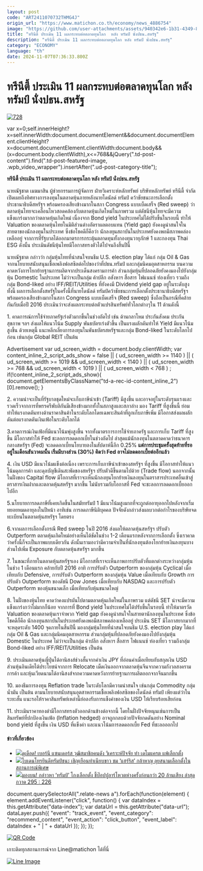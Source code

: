 ```yaml
---
layout: post
code: "ART2411070732THMG4J"
origin_url: "https://www.matichon.co.th/economy/news_4886754"
image: "https://github.com/user-attachments/assets/940342e6-1b31-4349-8138-ae2aeb691790"
title: "ทรีนีตี้ ประเมิน 11 ผลกระทบต่อตลาดทุนโลก  หลัง ทรัมป์ นั่งปธน.สหรัฐ"
description: "ทรีนีตี้ ประเมิน 11 ผลกระทบต่อตลาดทุนโลก หลัง ทรัมป์ นั่งปธน.สหรัฐ"
category: "ECONOMY"
language: "th"
date: 2024-11-07T07:36:33.800Z
---
```


# ทรีนีตี้ ประเมิน 11 ผลกระทบต่อตลาดทุนโลก  หลัง ทรัมป์ นั่งปธน.สหรัฐ

[![](https://www.matichon.co.th/wp-content/uploads/2024/11/728-80.jpg "728")](https://www.matichon.co.th/wp-content/uploads/2024/11/728-80.jpg)

var x=0;self.innerHeight?x=self.innerWidth:document.documentElement&&document.documentElement.clientHeight?x=document.documentElement.clientWidth:document.body&&(x=document.body.clientWidth),x<=768&&jQuery(".td-post-content").find(".td-post-featured-image, .wpb\_video\_wrapper").insertAfter(".ud-post-category-title");

**ทรีนีตี้ ประเมิน 11 ผลกระทบต่อตลาดทุนโลก หลัง ทรัมป์ นั่งปธน.สหรัฐ**

นายณัฐชาต เมฆมาสิน ผู้ช่วยกรรมการผู้จัดการ ฝ่ายวิเคราะห์หลักทรัพย์ บริษัทหลักทรัพย์ ทรีนีตี้ จำกัด เปิดเผยถึงทิศทางการลงทุนในตลาดหุ้นภายหลังนายโดนัลด์ ทรัมป์ คว้าชัยชนะการเลือกตั้งประธานาธิบดีสหรัฐฯ พร้อมครองเสียงข้างมากในสภา Congress แบบเบ็ดเสร็จ (Red sweep) ว่าตลาดหุ้นไทยจะเคลื่อนไหวสอดคล้องกับตลาดหุ้นเกิดใหม่ในภาพรวม แต่ดัชนีหุ้นไทยจะมีความแข็งแกร่งมากกว่าตลาดหุ้นเกิดใหม่ เนื่องจาก Bond yield ในประเทศไม่ได้ปรับขึ้นในรอบนี้ ทำให้ Valuation ของตลาดหุ้นไทยในมิติส่วนต่างอัตราผลตอบแทน (Yield gap) ยังคงดูน่าสนใจในสายตาของนักลงทุนในประเทศ ซึ่งข้อโชคดีก็คือว่า นักลงทุนสถาบันในประเทศยังคงพอมีสภาพคล่องเหลืออยู่ จากการที่รัฐบาลได้ออกมาตรการกระตุ้นตลาดทุนทั้งกองทุนวายุภักษ์ 1 และกองทุน Thai ESG ดังนั้น ประเมินดัชนีหุ้นไทยมีโอกาสทรงตัวได้ไปจนถึงสิ้นปีนี้

นายณัฐชาต กล่าวว่า กลุ่มหุ้นไทยที่น่าสนใจบนธีม U.S. election play ได้แก่ กลุ่ม Oil & Gas จากนโยบายสนับสนุนเชื้อเพลิงฟอสซิลต่อไปของว่าที่ปธน.ทรัมป์ และกลุ่มนิคมอุตสาหกรรม บนความคาดหวังการโยกย้ายฐานการผลิตจากประเด็นสงครามการค้า ส่วนกลุ่มหุ้นที่ปลอดภัยยังคงมองไปยังกลุ่มหุ้น Domestic ในประเทศ ไม่ว่าจะเป็นกลุ่ม ค้าปลีก อสังหาฯ สื่อสาร ไฟแนนซ์ ท่องเที่ยว รวมถึงกลุ่ม Bond-liked อย่าง IFF/REIT/Utilities ที่ยังคงมี Dividend yield gap อยู่ในระดับสูง  
ทั้งนี้ ผลการเลือกตั้งสหรัฐในครั้งนี้ที่นายโดนัลด์ ทรัมป์คว้าชัยชนะการเลือกตั้งประธานาธิบดีสหรัฐฯ พร้อมครองเสียงข้างมากในสภา Congress แบบเบ็ดเสร็จ (Red sweep) ซึ่งถือเป็นกรณีที่คล้ายกันกับเมื่อปี 2016 ประเมินว่าจะส่งผลกระทบต่อตัวแปรสินทรัพย์ทั่วโลกต่างๆใน 11 ด้านดังนี้

1\. คาดการณ์การใช้จ่ายภาครัฐเร่งตัวมากขึ้นในช่วงถัดไป เช่น ด้านกลาโหม ประกันสังคม ประกันสุขภาพ ฯลฯ ส่งผลให้แนวโน้ม Supply พันธบัตรเร่งตัวขึ้น เป็นแรงผลักดันทำให้ Yield มีแนวโน้มสูงขึ้น ด้วยเหตุนี้ แนะหลีกเลี่ยงการลงทุนในพันธบัตรสหรัฐฯและกลุ่ม Bond-liked ในระดับโลกไปก่อน เช่นกลุ่ม Global REIT เป็นต้น

Advertisement var ud\_screen\_width = document.body.clientWidth; var content\_inline\_2\_script\_ads\_show = false || ( ud\_screen\_width >= 1140 ) || ( ud\_screen\_width >= 1019 && ud\_screen\_width < 1140 ) || ( ud\_screen\_width >= 768 && ud\_screen\_width < 1019 ) || ( ud\_screen\_width < 768 ) ; if(!content\_inline\_2\_script\_ads\_show){ document.getElementsByClassName("td-a-rec-id-content\_inline\_2")\[0\].remove(); }

2\. ความน่าจะเป็นที่รัฐบาลชุดใหม่จะเก็บภาษีนำเข้า (Tariff) มีสูงขึ้น และอาจอยู่ในระดับรุนแรงและรวดเร็วจากการที่พรรครีพับลิกันมีเสียงข้างมากทั้งในสภาสูงและสภาล่าง มอง Tariff ที่สูงขึ้นนี้ ย่อมทำให้แรงกดดันทางด้านราคาสินค้าในระดับโลกโดยเฉพาะสินค้าที่ถูกเก็บภาษีเพิ่ม มีโอกาสส่งผลผลักดันต่อแรงกดดันเงินเฟ้อในระดับโลกได้

3.คาดการณ์เงินเฟ้อที่มีแนวโน้มพุ่งสูงขึ้น จากทั้งมาตรการการใช้จ่ายภาครัฐ และการเก็บ Tariff ที่สูงขึ้น มีโอกาสทำให้ Fed ชะลอการลดดอกเบี้ยในช่วงถัดไป ล่าสุดแม้นักลงทุนในตลาดคาดว่าธนาคารกลางสหรัฐฯ (Fed) จะลดดอกเบี้ยนโยบายลงในสัปดาห์นี้อีก 0.25% **แต่การประชุมครั้งสุดท้ายที่รออยู่ในเดือนธันวาคมนั้น เริ่มมีบางส่วน (30%) คิดว่า Fed อาจไม่ลดดอกเบี้ยต่ออีกแล้ว**

4\. เงิน USD มีแนวโน้มแข็งต่อเนื่อง เพราะการเก็บภาษีนำเข้าของสหรัฐฯ ที่สูงขึ้น มีโอกาสทำให้แนวโน้มดุลการค้า และดุลบัญชีเดินสะพัดของสหรัฐฯ ปรับตัวดีขึ้นตามไปด้วย (Trade flow) นอกจากนั้นในฝั่งของ Capital flow มีโอกาสที่เราจะเห็นนักลงทุนโยกย้ายเงินลงทุนในตราสารประเทศอื่นเข้าสู่ตราสารเงินฝากและตลาดหุ้นสหรัฐฯ มากขึ้น ไม่นับรวมกับโอกาสที่ Fed จะชะลอการลดดอกเบี้ยออกไปอีก

5.นโยบายการลดภาษีที่เคยเกิดขึ้นในสมัยทรัมป์ 1 มีแนวโน้มสูงมากที่จะถูกต่ออายุออกไปหลังจากเริ่มทยอยหมดอายุลงในปีหน้า อาทิเช่น การลดภาษีนิติบุคคล ปัจจัยดังกล่าวส่งผลบวกต่อกำไรของบริษัทจดทะเบียนในตลาดหุ้นสหรัฐฯ โดยตรง

6.จากผลการเลือกตั้งกรณี Red sweep ในปี 2016 ส่งผลให้ตลาดหุ้นสหรัฐฯ ปรับตัว Outperform ตลาดหุ้นเกิดใหม่อย่างเห็นได้ชัดในช่วง 1-2 เดือนแรกหลังจากการเลือกตั้ง ซึ่งเราคาดว่าครั้งนี้ก็จะเป็นภาพแบบเดียวกัน ดังนั้นเรามองว่ามีความจำเป็นที่นักลงทุนต้องโยกย้ายเงินลงทุนบางส่วนไปเพิ่ม Exposure กับตลาดหุ้นสหรัฐฯ มากขึ้น

7\. ในขณะที่ภายในตลาดหุ้นสหรัฐฯเอง มีโอกาสที่เราจะเห็นภาพการปรับตัวที่แตกต่างระหว่างกลุ่มหุ้นในช่วง 1 เดือนแรก คล้ายกับปี 2016 อาทิ การปรับตัว Outperform ของกลุ่มหุ้น Cyclical เมื่อเทียบกับ Defensive, การปรับตัว Outperform ของกลุ่มหุ้น Value เมื่อเทียบกับ Growth การปรับตัว Outperform ของดัชนี Dow Jones เมื่อเทียบกับ NASDAQ และการปรับตัว Outperform ของหุ้นขนาดเล็ก เมื่อเทียบกับหุ้นขนาดใหญ่

8\. ในฝั่งของหุ้นไทย คาดว่าคงแปรผันไปตามตลาดหุ้นเกิดใหม่ในภาพรวม แต่ดัชนี SET น่าจะมีความแข็งแกร่งกว่าไม่มากก็น้อย จากการที่ Bond yield ในประเทศไม่ได้ปรับขึ้นในรอบนี้ ทำให้มาตรวัด Valuation ของตลาดหุ้นเราจำพวก Yield gap ยังคงดูน่าสนใจในสายตานักลงทุนในประเทศ ซึ่งข้อโชคดีก็คือ นักลงทุนสถาบันในประเทศยังคงพอมีสภาพคล่องเหลืออยู่ ประเมิน SET มีโอกาสยากมากที่จะหลุดระดับ 1400 จุดภายในสิ้นปีนี้ มองกลุ่มหุ้นไทยที่น่าสนใจบนธีม U.S. election play ได้แก่กลุ่ม Oil & Gas และกลุ่มนิคมอุตสาหกรรม ส่วนกลุ่มหุ้นที่ปลอดภัยยังคงมองไปยังกลุ่มหุ้น Domestic ในประเทศ ไม่ว่าจะเป็นกลุ่ม ค้าปลีก อสังหาฯ สื่อสาร ไฟแนนซ์ ท่องเที่ยว รวมถึงกลุ่ม Bond-liked อย่าง IFF/REIT/Utilities เป็นต้น

9\. ประเมินตลาดหุ้นญี่ปุ่นได้อานิสงส์ช่วงสั้นจากค่าเงิน JPY ที่อ่อนค่าเมื่อเทียบกับสกุลเงิน USD ส่วนหุ้นอินเดียได้ประโยชน์จากการ Relocate เม็ดเงินออกจากตลาดหุ้นจีนจากความกังวลสงครามการค้า และหุ้นเวียดนามได้อานิสงส์จากความคาดหวังการย้ายฐานการผลิตออกจากจีนมากขึ้น

10\. มองธีมการลงทุน Reflation trade ในระดับโลกมีความน่าสนใจ เช่นกลุ่ม Commodity กลุ่มน้ำมัน เป็นต้น ตามนโยบายสนับสนุนอุตสาหกรรมเชื้อเพลิงฟอสซิลของโดนัลด์ ทรัมป์ เพียงแต่ว่าในระยะสั้น แนะรอให้ราคาสินทรัพย์เหล่านี้ย่อลงรับการแข็งค่าของเงิน USD ให้เรียบร้อยเสียก่อน

11\. ประเมินราคาทองตำมีโอกาสทรงตัวออกด้านข้างต่อจากนี้ โดยในฝั่งปัจจัยหนุนเช่นการเป็นสินทรัพย์ที่ปกป้องเงินเฟ้อ (Inflation hedged) อาจถูกกลบด้วยปัจจัยกดดันอย่าง Nominal bond yield ที่สูงขึ้น เงิน USD ที่แข็งค่า และแนวโน้มการลดดอกเบี้ย Fed ที่ชะลอออกไป

#### ข่าวที่เกี่ยวข้อง

*   [![](https://www.matichon.co.th/wp-content/uploads/2024/11/275271.jpg)ดุเดือด! เบอร์นี แซนเดอร์ส วุฒิสมาชิกคนดัง วิเคราะห์ปัจจัย ทำ เดโมแครต แพ้เลือกตั้ง](https://www.matichon.co.th/foreign/news_4886336)
*   [![](https://www.matichon.co.th/wp-content/uploads/2024/11/tbd.jpg)ไบเดนโทรยินดีทรัมป์ชนะ เชิญเยือนทำเนียบขาว ชม ‘แฮร์ริส’ กล้าหาญ ลุยสนามเลือกตั้งในสถานการณ์พิเศษ](https://www.matichon.co.th/foreign/news_4886269)
*   [![](https://www.matichon.co.th/wp-content/uploads/2024/11/tet.jpg)มองบน! กล่าวหา ‘ทรัมป์’ โกงเลือกตั้ง ชี้ป๊อปปูลาร์โหวตห่างครั้งก่อนกว่า 20 ล้านเสียง ล่าสุดกวาด 295 : 226](https://www.matichon.co.th/foreign/news_4886167)

document.querySelectorAll(".relate-news a").forEach(function(element) { element.addEventListener("click", function() { var dataIndex = this.getAttribute("data-index"); var dataUrl = this.getAttribute("data-url"); dataLayer.push({ "event": "track\_event", "event\_category": "recommend\_content", "event\_action": "click\_button", "event\_label": dataIndex + " | " + dataUrl }); }); });

[![QR Code](https://www.matichon.co.th/wp-content/uploads/2023/07/wob1371z.jpg)](https://lin.ee/ht0nDxX)

เกาะติดทุกสถานการณ์จาก Line@matichon ได้ที่นี่

[![Line Image](https://www.matichon.co.th/wp-content/uploads/2023/07/th.png)](https://lin.ee/ht0nDxX)
